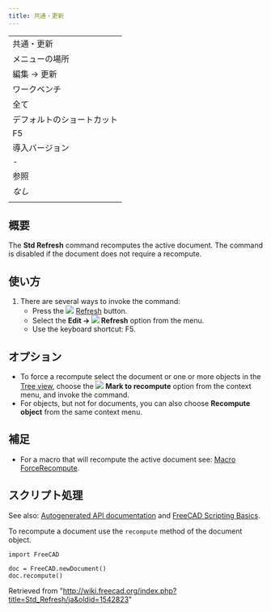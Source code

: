 ```yaml
---
title: 共通・更新
---
```

|  |
| --- |
| 共通・更新 |
| メニューの場所 |
| 編集 → 更新 |
| ワークベンチ |
| 全て |
| デフォルトのショートカット |
| F5 |
| 導入バージョン |
| - |
| 参照 |
| *なし* |
|  |

## 概要

The **Std Refresh** command recomputes the active document. The command is disabled if the document does not require a recompute.

## 使い方

1. There are several ways to invoke the command:
   * Press the ![](/images/Std_Refresh.svg) [Refresh](/Std_Refresh "Std Refresh") button.
   * Select the **Edit → ![](/images/Std_Refresh.svg) Refresh** option from the menu.
   * Use the keyboard shortcut: F5.

## オプション

* To force a recompute select the document or one or more objects in the [Tree view](/Tree_view "Tree view"), choose the **![](/images/Std_MarkToRecompute.svg) Mark to recompute** option from the context menu, and invoke the command.
* For objects, but not for documents, you can also choose **Recompute object** from the same context menu.

## 補足

* For a macro that will recompute the active document see: [Macro ForceRecompute](/Macro_ForceRecompute "Macro ForceRecompute").

## スクリプト処理

See also: [Autogenerated API documentation](https://freecad.github.io/SourceDoc/) and [FreeCAD Scripting Basics](/FreeCAD_Scripting_Basics "FreeCAD Scripting Basics").

To recompute a document use the `recompute` method of the document object.

```
import FreeCAD

doc = FreeCAD.newDocument()
doc.recompute()

```

Retrieved from "<http://wiki.freecad.org/index.php?title=Std_Refresh/ja&oldid=1542823>"